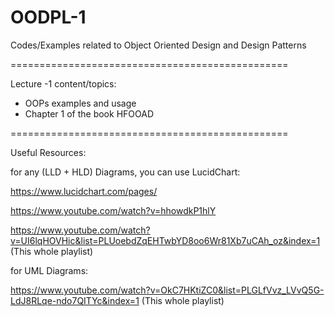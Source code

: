 # OODPL-1
Codes/Examples related to Object Oriented Design and Design Patterns



================================================

Lecture -1 content/topics:

- OOPs examples and usage
- Chapter 1 of the book HFOOAD

================================================

Useful Resources:

for any (LLD + HLD) Diagrams, you can use LucidChart:

https://www.lucidchart.com/pages/

https://www.youtube.com/watch?v=hhowdkP1hlY

https://www.youtube.com/watch?v=UI6lqHOVHic&list=PLUoebdZqEHTwbYD8oo6Wr81Xb7uCAh_oz&index=1 (This whole playlist)


for UML Diagrams: 

https://www.youtube.com/watch?v=OkC7HKtiZC0&list=PLGLfVvz_LVvQ5G-LdJ8RLqe-ndo7QITYc&index=1 (This whole playlist)


